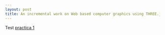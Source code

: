 ```yaml
---
layout: post
title: An incremental work on Web based computer graphics using THREE.js
---
```


Test [practica 1][practica1-link]

[practica1-link]: /projects/GPC/practica1.html